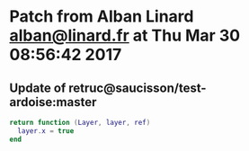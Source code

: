 # Patch from Alban Linard <alban@linard.fr> at Thu Mar 30 08:56:42 2017

## Update of retruc@saucisson/test-ardoise:master

```lua
return function (Layer, layer, ref)
  layer.x = true
end
```

